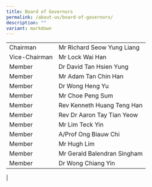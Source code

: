 ```yaml
---
title: Board of Governors
permalink: /about-us/board-of-governors/
description: ""
variant: markdown
---
```

|  | | 
| -------- | -------- | 
| Chairman    | 	Mr Richard Seow Yung Liang  | 
|	Vice-Chairman	|	Mr Lock Wai Han	|
|	Member	|	Dr David Tan Hsien Yung	|
|	Member	|	Mr Adam Tan Chin Han	|
|	Member	|	Dr Wong Heng Yu	|
|	Member	|	Mr Choe Peng Sum	|
|	Member	|	Rev Kenneth Huang Teng Han	|
|	Member	|	Rev Dr Aaron Tay Tian Yeow	|
|	Member	|	Mr Lim Teck Yin	|
|	Member	|	A/Prof Ong Biauw Chi	|
|	Member	|	Mr Hugh Lim	|
|	Member	|	Mr Gerald Balendran Singham	|
|	Member	|	Dr Wong Chiang Yin	|
|